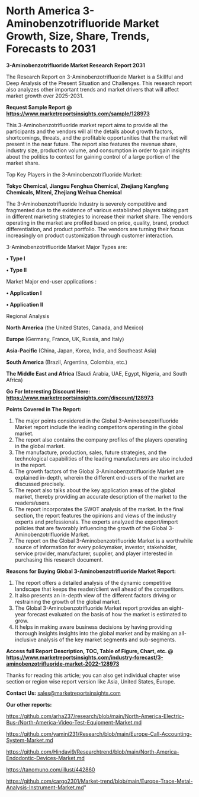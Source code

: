 # North America 3-Aminobenzotrifluoride Market Growth, Size, Share, Trends, Forecasts to 2031

<strong>3-Aminobenzotrifluoride Market Research Report 2031</strong>

The Research Report on 3-Aminobenzotrifluoride Market is a Skillful and Deep Analysis of the Present Situation and Challenges. This research report also analyzes other important trends and market drivers that will affect market growth over 2025-2031.

<strong>Request Sample Report @ <a href=https://www.marketreportsinsights.com/sample/128973>https://www.marketreportsinsights.com/sample/128973</a></strong>

This 3-Aminobenzotrifluoride market report aims to provide all the participants and the vendors will all the details about growth factors, shortcomings, threats, and the profitable opportunities that the market will present in the near future. The report also features the revenue share, industry size, production volume, and consumption in order to gain insights about the politics to contest for gaining control of a large portion of the market share.

Top Key Players in the 3-Aminobenzotrifluoride Market:

<strong>Tokyo Chemical, Jiangsu Fenghua Chemical, Zhejiang Kangfeng Chemicals, Miteni, Zhejiang Weihua Chemical</strong>

The 3-Aminobenzotrifluoride Industry is severely competitive and fragmented due to the existence of various established players taking part in different marketing strategies to increase their market share. The vendors operating in the market are profiled based on price, quality, brand, product differentiation, and product portfolio. The vendors are turning their focus increasingly on product customization through customer interaction.

3-Aminobenzotrifluoride Market Major Types are:

<strong>• Type I

• Type II</strong>

Market Major end-user applications :

<strong>• Application I

• Application II</strong>

Regional Analysis

</u><strong><b>North America</b></strong> (the United States, Canada, and Mexico)

<strong><b>Europe </b></strong>(Germany, France, UK, Russia, and Italy)

<strong><b>Asia-Pacific</b></strong> (China, Japan, Korea, India, and Southeast Asia)

<strong><b>South America</b></strong> (Brazil, Argentina, Colombia, etc.)

<strong><b>The Middle East and Africa</b></strong> (Saudi Arabia, UAE, Egypt, Nigeria, and South Africa)

<strong>Go For Interesting Discount Here: <a href=https://www.marketreportsinsights.com/discount/128973>https://www.marketreportsinsights.com/discount/128973</a></strong>

<strong>Points Covered in The Report:</strong>
<ol>
  <li>The major points considered in the Global 3-Aminobenzotrifluoride Market report include the leading competitors operating in the global market.</li>
  <li>The report also contains the company profiles of the players operating in the global market.</li>
  <li>The manufacture, production, sales, future strategies, and the technological capabilities of the leading manufacturers are also included in the report.</li>
  <li>The growth factors of the Global 3-Aminobenzotrifluoride Market are explained in-depth, wherein the different end-users of the market are discussed precisely.</li>
  <li>The report also talks about the key application areas of the global market, thereby providing an accurate description of the market to the readers/users.</li>
  <li>The report incorporates the SWOT analysis of the market. In the final section, the report features the opinions and views of the industry experts and professionals. The experts analyzed the export/import policies that are favorably influencing the growth of the Global 3-Aminobenzotrifluoride Market.</li>
  <li>The report on the Global 3-Aminobenzotrifluoride Market is a worthwhile source of information for every policymaker, investor, stakeholder, service provider, manufacturer, supplier, and player interested in purchasing this research document.</li>
</ol>
<strong>Reasons for Buying Global 3-Aminobenzotrifluoride Market Report:</strong>

<ol>
  <li>The report offers a detailed analysis of the dynamic competitive landscape that keeps the reader/client well ahead of the competitors.</li>
  <li>It also presents an in-depth view of the different factors driving or restraining the growth of the global market.</li>
  <li>The Global 3-Aminobenzotrifluoride Market report provides an eight-year forecast evaluated on the basis of how the market is estimated to grow.</li>
  <li>It helps in making aware business decisions by having providing thorough insights insights into the global market and by making an all-inclusive analysis of the key market segments and sub-segments.</li>
</ol>
<strong>Access full Report Description, TOC, Table of Figure, Chart, etc. @ <a href=https://www.marketreportsinsights.com/industry-forecast/3-aminobenzotrifluoride-market-2022-128973>https://www.marketreportsinsights.com/industry-forecast/3-aminobenzotrifluoride-market-2022-128973</a></strong>


Thanks for reading this article; you can also get individual chapter wise section or region wise report version like Asia, United States, Europe.

<strong>Contact Us:</strong>
sales@marketreportsinsights.com

<strong>Our other reports:</strong>

<a href=https://github.com/arha237/research/blob/main/North-America-Electric-Bus-/North-America-Video-Test-Equipment-Market.md>https://github.com/arha237/research/blob/main/North-America-Electric-Bus-/North-America-Video-Test-Equipment-Market.md</a>

<a href=https://github.com/yamini231/Research/blob/main/Europe-Call-Accounting-System-Market.md>https://github.com/yamini231/Research/blob/main/Europe-Call-Accounting-System-Market.md</a>

<a href=https://github.com/Hindavi9/Researchtrend/blob/main/North-America-Endodontic-Devices-Market.md>https://github.com/Hindavi9/Researchtrend/blob/main/North-America-Endodontic-Devices-Market.md</a>

<a href=https://tanomuno.com/illust/442860>https://tanomuno.com/illust/442860</a>

<a href=https://github.com/cargo2301/Market-trend/blob/main/Europe-Trace-Metal-Analysis-Instrument-Market.md>https://github.com/cargo2301/Market-trend/blob/main/Europe-Trace-Metal-Analysis-Instrument-Market.md</a>"
